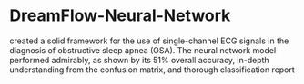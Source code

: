 # DreamFlow-Neural-Network
created a solid framework for the use of single-channel ECG signals in the diagnosis of obstructive sleep apnea (OSA). The neural network model performed admirably, as shown by its 51% overall accuracy, in-depth understanding from the confusion matrix, and thorough classification report
